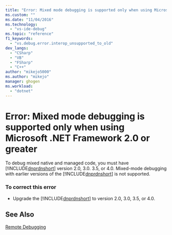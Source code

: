 ```yaml
---
title: "Error: Mixed mode debugging is supported only when using Microsoft .NET Framework 2.0 or greater | Microsoft Docs"
ms.custom: ""
ms.date: "11/04/2016"
ms.technology: 
  - "vs-ide-debug"
ms.topic: "reference"
f1_keywords: 
  - "vs.debug.error.interop_unsupported_to_old"
dev_langs: 
  - "CSharp"
  - "VB"
  - "FSharp"
  - "C++"
author: "mikejo5000"
ms.author: "mikejo"
manager: ghogen
ms.workload: 
  - "dotnet"
---
```

# Error: Mixed mode debugging is supported only when using Microsoft .NET Framework 2.0 or greater
To debug mixed native and managed code, you must have [!INCLUDE[dnprdnshort](../code-quality/includes/dnprdnshort_md.md)] version 2.0, 3.0. 3.5, or 4.0. Mixed-mode debugging with earlier versions of the [!INCLUDE[dnprdnshort](../code-quality/includes/dnprdnshort_md.md)] is not supported.  
  
### To correct this error  
  
-   Upgrade the [!INCLUDE[dnprdnshort](../code-quality/includes/dnprdnshort_md.md)] to version 2.0, 3.0, 3.5, or 4.0.  
  
## See Also  
 [Remote Debugging](../debugger/remote-debugging.md)